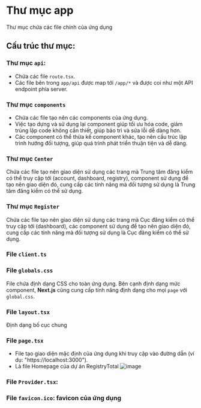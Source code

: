 # Thư mục app
Thư mục chứa các file chính của ứng dụng

## Cấu trúc thư mục:
### Thư mục `api`: 
- Chứa các file `route.tsx`.
- Các file bên trong `app/api` được map tới `/app/*` và được coi như một API endpoint phía server.

### Thư mục `components`
- Chứa các file tạo nên các components của ứng dụng.
- Việc tạo dựng và sử dụng lại component giúp tối ưu hóa code, giảm trùng lặp code không cần thiết, giúp bảo trì và sửa lỗi dễ dàng hơn.
- Các component có thể thừa kế component khác, tạo nên cấu trúc lập trình hướng đối tượng, giúp quá trình phát triển thuận tiện và dễ dàng.

### Thư mục `Center`
Chứa các file tạo nên giao diện sử dụng các trang mà Trung tâm đăng kiểm có thể truy cập tới (account, dashboard, registry), component sử dụng để tạo nên giao diện đó, cung cấp các tính năng mà đối tượng sử dụng là Trung tâm đăng kiểm có thể sử dụng.

### Thư mục `Register`
Chứa các file tạo nên giao diện sử dụng các trang mà Cục đăng kiểm có thể truy cập tới (dashboard), các component sử dụng để tạo nên giao diện đó, cung cấp các tính năng mà đối tượng sử dụng là Cục đăng kiểm có thể sử dụng.

### File `client.ts`

### File `globals.css`
File chứa định dạng CSS cho toàn ứng dụng. Bên cạnh định dạng mức component, **Next.js** cũng cung cấp tính năng định dạng cho mọi `page` với `global.css`.

### File `layout.tsx`
Định dạng bố cục chung

### File `page.tsx`
- File tạo giao diện mặc định của ứng dụng khi truy cập vào đường dẫn (ví dụ: "https://localhost:3000").
- Là file Homepage của dự án RegistryTotal
![image](https://github.com/thrillim/registry-total/assets/40814521/0443d532-fdeb-4106-bf50-9ac166ef06df)

### File `Provider.tsx`:

### File `favicon.ico`: favicon của ứng dụng
